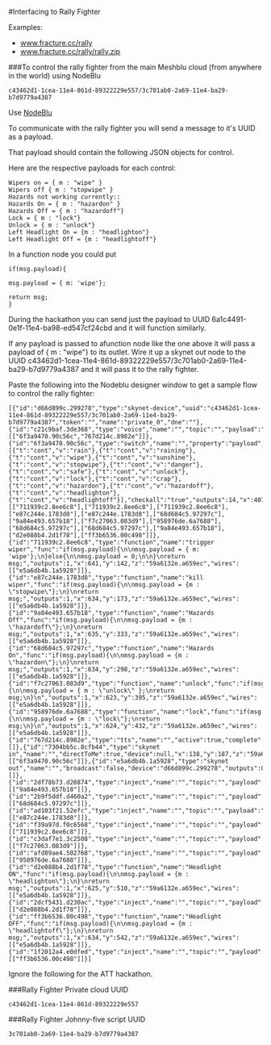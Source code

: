 
#Interfacing to Rally Fighter

Examples:
- www.fracture.cc/rally
- www.fracture.cc/rally/rally.zip

###To control the rally fighter from the main Meshblu cloud (from anywhere in the world) using NodeBlu
```
c43462d1-1cea-11e4-861d-89322229e557/3c701ab0-2a69-11e4-ba29-b7d9779a4387

```

Use [NodeBlu](https://chrome.google.com/webstore/detail/nodeblu/aanmmiaepnlibdlobmbhmfemjioahilm?hl=en-US)

To communicate with the rally fighter you will send a message to it's UUID as a payload.

That payload should contain the following JSON objects for control.

Here are the respective payloads for each control:

```
Wipers on = { m : "wipe" } 
Wipers off { m : "stopwipe" } 
Hazards not working currently::
Hazards On = { m : "hazardon" } 
Hazards Off = { m : "hazardoff"} 
Lock = { m : "lock"} 
Unlock = { m : "unlock"}
Left Headlight On = {m : "headlighton"}
Left Headlight Off = {m : "headlightoff"}
```

In a function node you could put
```
if(msg.payload){

msg.payload = { m: 'wipe'};

return msg;
}
```

During the hackathon you can send just the payload to UUID 6a1c4491-0e1f-11e4-ba98-ed547cf24cbd and it will function similarly. 

If any payload is passed to afunction node like the one above it will pass a payload of { m : "wipe"} to its outlet.
Wire it up a skynet out node to the UUID c43462d1-1cea-11e4-861d-89322229e557/3c701ab0-2a69-11e4-ba29-b7d9779a4387 and it will pass it to the rally fighter. 

Paste the following into the Nodeblu designer window to get a sample flow to control the rally fighter:
```
[{"id":"d66d899c.299278","type":"skynet-device","uuid":"c43462d1-1cea-11e4-861d-89322229e557/3c701ab0-2a69-11e4-ba29-b7d9779a4387","token":"","name":"private_0","dne":""},{"id":"c21c9baf.3de368","type":"voice","name":"","topic":"","payload":"","payloadType":"string","repeat":"","crontab":"","active":true,"once":false,"x":286,"y":246,"z":"59a6132e.a659ec","wires":[["6f3a9470.90c56c","767d214c.8982e"]]},{"id":"6f3a9470.90c56c","type":"switch","name":"","property":"payload","rules":[{"t":"cont","v":"rain"},{"t":"cont","v":"raining"},{"t":"cont","v":"wipe"},{"t":"cont","v":"sunshine"},{"t":"cont","v":"stopwipe"},{"t":"cont","v":"danger"},{"t":"cont","v":"safe"},{"t":"cont","v":"unlock"},{"t":"cont","v":"lock"},{"t":"cont","v":"crap"},{"t":"cont","v":"hazardon"},{"t":"cont","v":"hazardoff"},{"t":"cont","v":"headlighton"},{"t":"cont","v":"headlightoff"}],"checkall":"true","outputs":14,"x":407,"y":246,"z":"59a6132e.a659ec","wires":[["711939c2.8ee6c8"],["711939c2.8ee6c8"],["711939c2.8ee6c8"],["e87c244e.1783d8"],["e87c244e.1783d8"],["68d684c5.97297c"],["9a84e493.657b18"],["f7c27063.083d9"],["958976de.6a7688"],["68d684c5.97297c"],["68d684c5.97297c"],["9a84e493.657b18"],["d2e088b4.2d1f78"],["ff3b6536.00c498"]]},{"id":"711939c2.8ee6c8","type":"function","name":"trigger wiper","func":"if(msg.payload){\n\nmsg.payload = { m: 'wipe'};\n}else{\n\nmsg.payload = 0;\n\n}\nreturn msg;","outputs":1,"x":641,"y":142,"z":"59a6132e.a659ec","wires":[["e5a6db4b.1a5928"]]},{"id":"e87c244e.1783d8","type":"function","name":"kill wiper","func":"if(msg.payload){\n\nmsg.payload = {m : \"stopwipe\"};\n}\nreturn msg;","outputs":1,"x":634,"y":173,"z":"59a6132e.a659ec","wires":[["e5a6db4b.1a5928"]]},{"id":"9a84e493.657b18","type":"function","name":"Hazards Off","func":"if(msg.payload){\n\nmsg.payload = {m : \"hazardoff\"};\n}\nreturn msg;","outputs":1,"x":635,"y":333,"z":"59a6132e.a659ec","wires":[["e5a6db4b.1a5928"]]},{"id":"68d684c5.97297c","type":"function","name":"Hazards On","func":"if(msg.payload){\n\nmsg.payload = {m : \"hazardon\"};\n}\nreturn msg;","outputs":1,"x":634,"y":298,"z":"59a6132e.a659ec","wires":[["e5a6db4b.1a5928"]]},{"id":"f7c27063.083d9","type":"function","name":"unlock","func":"if(msg.payload){\n\nmsg.payload = { m : \"unlock\" };\nreturn msg;\n}\n","outputs":1,"x":623,"y":395,"z":"59a6132e.a659ec","wires":[["e5a6db4b.1a5928"]]},{"id":"958976de.6a7688","type":"function","name":"lock","func":"if(msg.payload){\n\nmsg.payload = {m : \"lock\"};\nreturn msg;\n}\n","outputs":1,"x":624,"y":432,"z":"59a6132e.a659ec","wires":[["e5a6db4b.1a5928"]]},{"id":"767d214c.8982e","type":"tts","name":"","active":true,"complete":false,"voiceName":"","x":283,"y":408,"z":"59a6132e.a659ec","wires":[]},{"id":"7304bb5c.8cfb44","type":"skynet in","name":"","directToMe":true,"device":null,"x":138,"y":187,"z":"59a6132e.a659ec","wires":[["6f3a9470.90c56c"]]},{"id":"e5a6db4b.1a5928","type":"skynet out","name":"","broadcast":false,"device":"d66d899c.299278","outputs":0,"x":911,"y":336,"z":"59a6132e.a659ec","wires":[]},{"id":"2df78b73.d20874","type":"inject","name":"","topic":"","payload":"","payloadType":"date","repeat":"","crontab":"","once":false,"sidebarInput":false,"x":440,"y":357,"z":"59a6132e.a659ec","wires":[["9a84e493.657b18"]]},{"id":"2b9f5ddf.d460a2","type":"inject","name":"","topic":"","payload":"","payloadType":"date","repeat":"","crontab":"","once":false,"sidebarInput":false,"x":442,"y":398,"z":"59a6132e.a659ec","wires":[["68d684c5.97297c"]]},{"id":"ad103f21.52efc","type":"inject","name":"","topic":"","payload":"","payloadType":"date","repeat":"","crontab":"","once":false,"sidebarInput":false,"x":388,"y":153,"z":"59a6132e.a659ec","wires":[["e87c244e.1783d8"]]},{"id":"f39a97d.f0c6568","type":"inject","name":"","topic":"","payload":"","payloadType":"date","repeat":"","crontab":"","once":false,"sidebarInput":false,"x":398,"y":119,"z":"59a6132e.a659ec","wires":[["711939c2.8ee6c8"]]},{"id":"c3daf7e1.3c2508","type":"inject","name":"","topic":"","payload":"","payloadType":"date","repeat":"","crontab":"","once":false,"sidebarInput":false,"x":443,"y":442,"z":"59a6132e.a659ec","wires":[["f7c27063.083d9"]]},{"id":"afd89ae4.502768","type":"inject","name":"","topic":"","payload":"","payloadType":"date","repeat":"","crontab":"","once":false,"sidebarInput":false,"x":446,"y":477,"z":"59a6132e.a659ec","wires":[["958976de.6a7688"]]},{"id":"d2e088b4.2d1f78","type":"function","name":"Headlight ON","func":"if(msg.payload){\n\nmsg.payload = {m : \"headlighton\"};\n}\nreturn msg;","outputs":1,"x":625,"y":510,"z":"59a6132e.a659ec","wires":[["e5a6db4b.1a5928"]]},{"id":"2dcf5431.d230ac","type":"inject","name":"","topic":"","payload":"","payloadType":"date","repeat":"","crontab":"","once":false,"sidebarInput":false,"x":422,"y":533,"z":"59a6132e.a659ec","wires":[["d2e088b4.2d1f78"]]},{"id":"ff3b6536.00c498","type":"function","name":"Headlight OFF","func":"if(msg.payload){\n\nmsg.payload = {m : \"headlightoff\"};\n}\nreturn msg;","outputs":1,"x":634,"y":542,"z":"59a6132e.a659ec","wires":[["e5a6db4b.1a5928"]]},{"id":"1f2012a4.e0dfed","type":"inject","name":"","topic":"","payload":"","payloadType":"date","repeat":"","crontab":"","once":false,"sidebarInput":false,"x":431,"y":576,"z":"59a6132e.a659ec","wires":[["ff3b6536.00c498"]]}]
```


Ignore the following for the ATT hackathon.

###Rally Fighter Private cloud UUID
```
c43462d1-1cea-11e4-861d-89322229e557
```

###Rally Fighter Johnny-five script UUID
```
3c701ab0-2a69-11e4-ba29-b7d9779a4387
```
